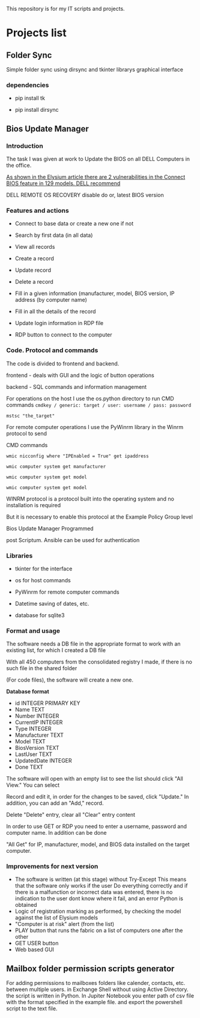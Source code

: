 
This repository is for my IT scripts and projects.

# Projects list

## Folder Sync

Simple folder sync using dirsync and tkinter librarys graphical interface

### dependencies

- pip install tk

- pip install dirsync

## Bios Update Manager

### Introduction

The task I was given at work to Update the BIOS on all DELL Computers in the office.

[As shown in the Elysium article there are 2 vulnerabilities in the Connect BIOS feature in 129 models. DELL recommend](https://eclypsium.com/2021/06/24/biosdisconnect/)

DELL REMOTE OS RECOVERY disable do or, latest BIOS version

### Features and actions

 - Connect to base data or create a new one if not

 - Search by first data (in all data)

 - View all records

 - Create a record

 - Update record

 - Delete a record

 - Fill in a given information (manufacturer, model, BIOS version, IP address (by computer name)

 - Fill in all the details of the record

 - Update login information in RDP file

 - RDP button to connect to the computer

### Code. Protocol and commands

The code is divided to frontend and backend.

frontend - deals with GUI and the logic of button operations

backend - SQL commands and information management

For operations on the host I use the os.python directory to run CMD commands `cmdkey / generic: target / user: username / pass: password`

    mstsc "the_target"

For remote computer operations I use the PyWinrm library in the Winrm protocol to send

CMD commands

    wmic nicconfig where "IPEnabled = True" get ipaddress

    wmic computer system get manufacturer

    wmic computer system get model

    wmic computer system get model

WINRM protocol is a protocol built into the operating system and no installation is required

But it is necessary to enable this protocol at the Example Policy Group level

Bios Update Manager Programmed

post Scriptum. Ansible can be used for authentication

### Libraries

 - tkinter for the interface

 - os for host commands

 - PyWinrm for remote computer commands

 - Datetime saving of dates, etc.

 - database for sqlite3

### Format and usage

The software needs a DB file in the appropriate format to work with an existing list, for which I created a DB file

With all 450 computers from the consolidated registry I made, if there is no such file in the shared folder

(For code files), the software will create a new one.

**Database format**
- id INTEGER PRIMARY KEY
- Name TEXT
- Number INTEGER
- CurrentIP INTEGER
- Type INTEGER
- Manufacturer TEXT
- Model TEXT
- BiosVersion TEXT
- LastUser TEXT
- UpdatedDate INTEGER
- Done TEXT

The software will open with an empty list to see the list should click "All View." You can select

Record and edit it, in order for the changes to be saved, click "Update." In addition, you can add an "Add," record.

Delete "Delete" entry, clear all "Clear" entry content

In order to use GET or RDP you need to enter a username, password and computer name. In addition can be done

"All Get" for IP, manufacturer, model, and BIOS data installed on the target computer.
### Improvements for next version
- The software is written (at this stage) without Try-Except This means that the software only works if the user Do everything correctly and if there is a malfunction or incorrect data was entered, there is no indication to the user dont know where it fail, and an error Python is obtained
- Logic of registration marking as performed, by checking the model against the list of Elysium models
- "Computer is at risk" alert (from the list)
- PLAY button that runs the fabric on a list of computers one after the other
- GET USER button
- Web based GUI

## Mailbox folder permission scripts generator

For adding permissions to mailboxes folders like calender, contacts, etc. between multiple users. in Exchange Shell without using Active Directory.
the script is written in Python. In Jupiter Notebook
you enter path of csv file with the format specified in the example file.
and export the powershell script to the text file.
